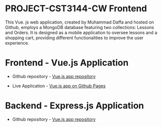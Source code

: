 # PROJECT-CST3144-CW Frontend

This Vue. js web application, created by Muhammad Daffa and hosted on Github, employs a MongoDB database featuring two collections: Lessons and Orders. It is designed as a mobile application to oversee lessons and a shopping cart, providing different functionalities to improve the user experience.


# Frontend - Vue.js Application

- Github repository - [Vue.js app repository]( https://github.com/Kogaweidner/Afterschoolclass-Frontend)

- Live Application - [Vue.js app on Github Pages](https://kogaweidner.github.io/Afterschoolclass-Frontend/)


# Backend - Express.js Application

- Github repository - [Vue.js app repository](https://github.com/Kogaweidner/AfterSchoolclass-backend)
